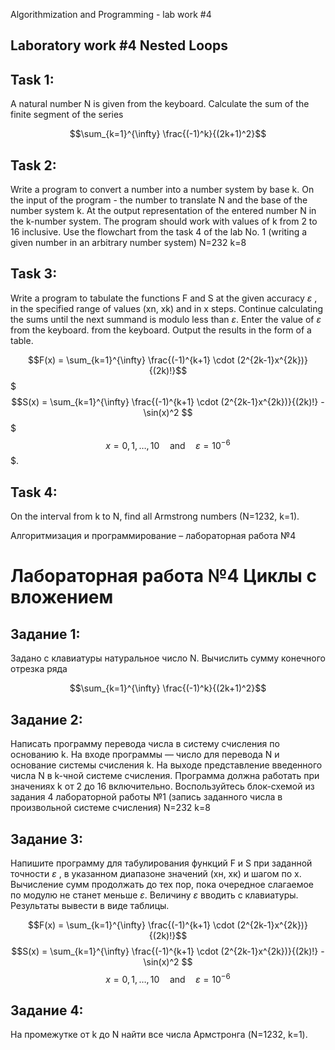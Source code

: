 Algorithmization and Programming - lab work #4

## Laboratory work #4 Nested Loops

## **Task 1:**

A natural number N is given from the keyboard. Calculate the sum of the finite segment of the series

$$\sum_{k=1}^{\infty} \frac{(-1)^k}{(2k+1)^2}$$

## **Task 2:**

Write a program to convert a number into a number system by base
k. On the input of the program - the number to translate N and the base of the number system k. At the output
representation of the entered number N in the k-number system. The program should work with
values of k from 2 to 16 inclusive. Use the flowchart from the task 4 of the lab
No. 1 (writing a given number in an arbitrary number system)
N=232 k=8

## **Task 3:**

Write a program to tabulate the functions F and S at the given
accuracy $\varepsilon$ , in the specified range of values (xn, xk) and in x steps. Continue calculating the sums
until the next summand is modulo less than $\varepsilon$. Enter the value of $\varepsilon$ from the keyboard.
from the keyboard.
Output the results in the form of a table.

$$F(x) = \sum_{k=1}^{\infty} \frac{(-1)^{k+1} \cdot (2^{2k-1}x^{2k})}{(2k)!}$$
$$$S(x) = \sum_{k=1}^{\infty} \frac{(-1)^{k+1} \cdot (2^{2k-1}x^{2k})}{(2k)!} - \sin(x)^2 $$$
$$x = 0, 1, \ldots, 10 \quad \text{and} \quad \varepsilon = 10^{-6}$$$.

## **Task 4:**

On the interval from k to N, find all Armstrong numbers (N=1232, k=1).

Алгоритмизация и программирование – лабораторная работа №4

# Лабораторная работа №4 Циклы с вложением

## **Задание 1:**

Задано с клавиатуры натуральное число N. Вычислить сумму конечного отрезка ряда

$$\sum_{k=1}^{\infty} \frac{(-1)^k}{(2k+1)^2}$$

## **Задание 2:**

Написать программу перевода числа в систему счисления по основанию
k. На входе программы — число для перевода N и основание системы счисления k. На выходе
представление введенного числа N в k-чной системе счисления. Программа должна работать при
значениях k от 2 до 16 включительно. Воспользуйтесь блок-схемой из задания 4 лабораторной
работы №1 (запись заданного числа в произвольной системе счисления)
N=232 k=8

## **Задание 3:**

Напишите программу для табулирования функций F и S при заданной
точности $\varepsilon$ , в указанном диапазоне значений (хн, хк) и шагом по x. Вычисление сумм продолжать
до тех пор, пока очередное слагаемое по модулю не станет меньше $\varepsilon$. Величину $\varepsilon$ вводить с
клавиатуры.\
Результаты вывести в виде таблицы.

$$F(x) = \sum_{k=1}^{\infty} \frac{(-1)^{k+1} \cdot (2^{2k-1}x^{2k})}{(2k)!}$$
$$S(x) = \sum_{k=1}^{\infty} \frac{(-1)^{k+1} \cdot (2^{2k-1}x^{2k})}{(2k)!} - \sin(x)^2 $$
$$x = 0, 1, \ldots, 10 \quad \text{and} \quad \varepsilon = 10^{-6}$$

## **Задание 4:**

На промежутке от k до N найти все числа Армстронга (N=1232, k=1).